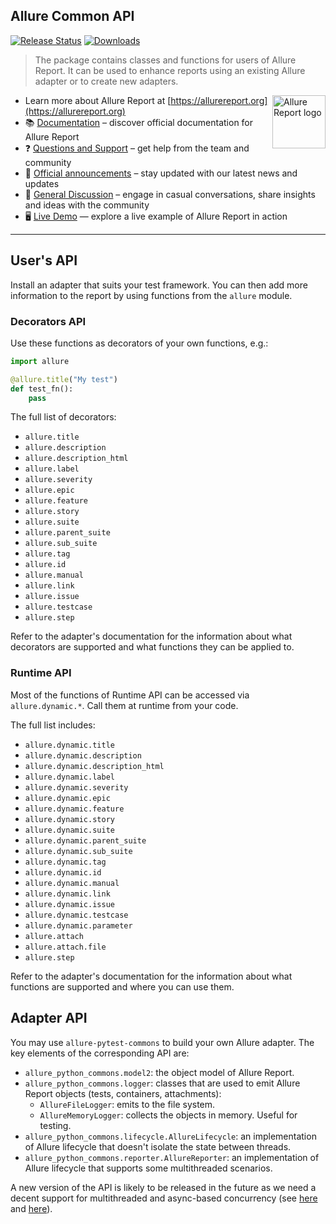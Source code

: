 ## Allure Common API

[![Release Status](https://img.shields.io/pypi/v/allure-python-commons)](https://pypi.python.org/pypi/allure-python-commons)
[![Downloads](https://img.shields.io/pypi/dm/allure-python-commons)](https://pypi.python.org/pypi/allure-python-commons)

> The package contains classes and functions for users of Allure Report. It can
> be used to enhance reports using an existing Allure adapter or to create new
> adapters.

[<img src="https://allurereport.org/public/img/allure-report.svg" height="85px" alt="Allure Report logo" align="right" />](https://allurereport.org "Allure Report")

- Learn more about Allure Report at [https://allurereport.org](https://allurereport.org)
- 📚 [Documentation](https://allurereport.org/docs/) – discover official documentation for Allure Report
- ❓ [Questions and Support](https://github.com/orgs/allure-framework/discussions/categories/questions-support) – get help from the team and community
- 📢 [Official announcements](https://github.com/orgs/allure-framework/discussions/categories/announcements) –  stay updated with our latest news and updates
- 💬 [General Discussion](https://github.com/orgs/allure-framework/discussions/categories/general-discussion) – engage in casual conversations, share insights and ideas with the community
- 🖥️ [Live Demo](https://demo.allurereport.org/) — explore a live example of Allure Report in action

---

## User's API

Install an adapter that suits your test framework. You can then add more
information to the report by using functions from the `allure` module.

### Decorators API

Use these functions as decorators of your own functions, e.g.:

```python
import allure

@allure.title("My test")
def test_fn():
    pass
```

The full list of decorators:

  - `allure.title`
  - `allure.description`
  - `allure.description_html`
  - `allure.label`
  - `allure.severity`
  - `allure.epic`
  - `allure.feature`
  - `allure.story`
  - `allure.suite`
  - `allure.parent_suite`
  - `allure.sub_suite`
  - `allure.tag`
  - `allure.id`
  - `allure.manual`
  - `allure.link`
  - `allure.issue`
  - `allure.testcase`
  - `allure.step`

Refer to the adapter's documentation for the information about what decorators
are supported and what functions they can be applied to.

### Runtime API

Most of the functions of Runtime API can be accessed via `allure.dynamic.*`.
Call them at runtime from your code.

The full list includes:

  - `allure.dynamic.title`
  - `allure.dynamic.description`
  - `allure.dynamic.description_html`
  - `allure.dynamic.label`
  - `allure.dynamic.severity`
  - `allure.dynamic.epic`
  - `allure.dynamic.feature`
  - `allure.dynamic.story`
  - `allure.dynamic.suite`
  - `allure.dynamic.parent_suite`
  - `allure.dynamic.sub_suite`
  - `allure.dynamic.tag`
  - `allure.dynamic.id`
  - `allure.dynamic.manual`
  - `allure.dynamic.link`
  - `allure.dynamic.issue`
  - `allure.dynamic.testcase`
  - `allure.dynamic.parameter`
  - `allure.attach`
  - `allure.attach.file`
  - `allure.step`

Refer to the adapter's documentation for the information about what functions
are supported and where you can use them.

## Adapter API

You may use `allure-pytest-commons` to build your own Allure adapter. The key
elements of the corresponding API are:

  - `allure_python_commons.model2`: the object model of Allure Report.
  - `allure_python_commons.logger`: classes that are used to emit Allure Report objects (tests, containers, attachments):
      - `AllureFileLogger`: emits to the file system.
      - `AllureMemoryLogger`: collects the objects in memory. Useful for
        testing.
  - `allure_python_commons.lifecycle.AllureLifecycle`: an implementation of
    Allure lifecycle that doesn't isolate the state between threads.
  - `allure_python_commons.reporter.AllureReporter`: an implementation of
    Allure lifecycle that supports some multithreaded scenarios.

A new version of the API is likely to be released in the future as we need
a decent support for multithreaded and async-based concurrency (see
[here](https://github.com/allure-framework/allure-python/issues/697) and
[here](https://github.com/allure-framework/allure-python/issues/720)).
